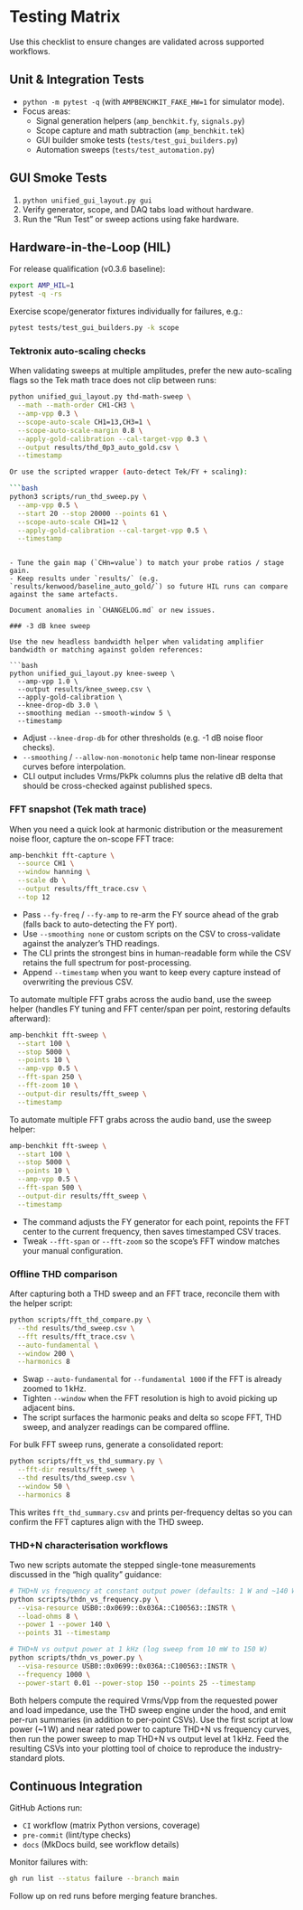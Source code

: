 # Testing Matrix

Use this checklist to ensure changes are validated across supported workflows.

## Unit & Integration Tests

- `python -m pytest -q` (with `AMPBENCHKIT_FAKE_HW=1` for simulator mode).
- Focus areas:
  - Signal generation helpers (`amp_benchkit.fy`, `signals.py`)
  - Scope capture and math subtraction (`amp_benchkit.tek`)
  - GUI builder smoke tests (`tests/test_gui_builders.py`)
  - Automation sweeps (`tests/test_automation.py`)

## GUI Smoke Tests

1. `python unified_gui_layout.py gui`
2. Verify generator, scope, and DAQ tabs load without hardware.
3. Run the “Run Test” or sweep actions using fake hardware.

## Hardware-in-the-Loop (HIL)

For release qualification (v0.3.6 baseline):

```bash
export AMP_HIL=1
pytest -q -rs
```

Exercise scope/generator fixtures individually for failures, e.g.:

```bash
pytest tests/test_gui_builders.py -k scope
```

### Tektronix auto-scaling checks

When validating sweeps at multiple amplitudes, prefer the new auto-scaling flags so the
Tek math trace does not clip between runs:

```bash
python unified_gui_layout.py thd-math-sweep \
  --math --math-order CH1-CH3 \
  --amp-vpp 0.3 \
  --scope-auto-scale CH1=13,CH3=1 \
  --scope-auto-scale-margin 0.8 \
  --apply-gold-calibration --cal-target-vpp 0.3 \
  --output results/thd_0p3_auto_gold.csv \
  --timestamp

Or use the scripted wrapper (auto-detect Tek/FY + scaling):

```bash
python3 scripts/run_thd_sweep.py \
  --amp-vpp 0.5 \
  --start 20 --stop 20000 --points 61 \
  --scope-auto-scale CH1=12 \
  --apply-gold-calibration --cal-target-vpp 0.5 \
  --timestamp
```
```

- Tune the gain map (`CHn=value`) to match your probe ratios / stage gain.
- Keep results under `results/` (e.g. `results/kenwood/baseline_auto_gold/`) so future HIL runs can compare against the same artefacts.

Document anomalies in `CHANGELOG.md` or new issues.

### -3 dB knee sweep

Use the new headless bandwidth helper when validating amplifier bandwidth or matching against golden references:

```bash
python unified_gui_layout.py knee-sweep \
  --amp-vpp 1.0 \
  --output results/knee_sweep.csv \
  --apply-gold-calibration \
  --knee-drop-db 3.0 \
  --smoothing median --smooth-window 5 \
  --timestamp
```

- Adjust `--knee-drop-db` for other thresholds (e.g. -1 dB noise floor checks).
- `--smoothing` / `--allow-non-monotonic` help tame non-linear response curves before interpolation.
- CLI output includes Vrms/PkPk columns plus the relative dB delta that should be cross-checked against published specs.

### FFT snapshot (Tek math trace)

When you need a quick look at harmonic distribution or the measurement noise floor, capture the on-scope FFT trace:

```bash
amp-benchkit fft-capture \
  --source CH1 \
  --window hanning \
  --scale db \
  --output results/fft_trace.csv \
  --top 12
```

- Pass `--fy-freq` / `--fy-amp` to re-arm the FY source ahead of the grab (falls back to auto-detecting the FY port).
- Use `--smoothing none` or custom scripts on the CSV to cross-validate against the analyzer’s THD readings.
- The CLI prints the strongest bins in human-readable form while the CSV retains the full spectrum for post-processing.
- Append `--timestamp` when you want to keep every capture instead of overwriting the previous CSV.

To automate multiple FFT grabs across the audio band, use the sweep helper (handles FY tuning and FFT center/span per point, restoring defaults afterward):

```bash
amp-benchkit fft-sweep \
  --start 100 \
  --stop 5000 \
  --points 10 \
  --amp-vpp 0.5 \
  --fft-span 250 \
  --fft-zoom 10 \
  --output-dir results/fft_sweep \
  --timestamp
```

To automate multiple FFT grabs across the audio band, use the sweep helper:

```bash
amp-benchkit fft-sweep \
  --start 100 \
  --stop 5000 \
  --points 10 \
  --amp-vpp 0.5 \
  --fft-span 500 \
  --output-dir results/fft_sweep \
  --timestamp
```

- The command adjusts the FY generator for each point, repoints the FFT center to the current frequency, then saves timestamped CSV traces.
- Tweak `--fft-span` or `--fft-zoom` so the scope’s FFT window matches your manual configuration.

### Offline THD comparison

After capturing both a THD sweep and an FFT trace, reconcile them with the helper script:

```bash
python scripts/fft_thd_compare.py \
  --thd results/thd_sweep.csv \
  --fft results/fft_trace.csv \
  --auto-fundamental \
  --window 200 \
  --harmonics 8
```

- Swap `--auto-fundamental` for `--fundamental 1000` if the FFT is already zoomed to 1 kHz.
- Tighten `--window` when the FFT resolution is high to avoid picking up adjacent bins.
- The script surfaces the harmonic peaks and delta so scope FFT, THD sweep, and analyzer readings can be compared offline.

For bulk FFT sweep runs, generate a consolidated report:

```bash
python scripts/fft_vs_thd_summary.py \
  --fft-dir results/fft_sweep \
  --thd results/thd_sweep.csv \
  --window 50 \
  --harmonics 8
```

This writes `fft_thd_summary.csv` and prints per-frequency deltas so you can confirm the FFT captures align with the THD sweep.

### THD+N characterisation workflows

Two new scripts automate the stepped single-tone measurements discussed in the “high quality” guidance:

```bash
# THD+N vs frequency at constant output power (defaults: 1 W and ~140 W)
python scripts/thdn_vs_frequency.py \
  --visa-resource USB0::0x0699::0x036A::C100563::INSTR \
  --load-ohms 8 \
  --power 1 --power 140 \
  --points 31 --timestamp

# THD+N vs output power at 1 kHz (log sweep from 10 mW to 150 W)
python scripts/thdn_vs_power.py \
  --visa-resource USB0::0x0699::0x036A::C100563::INSTR \
  --frequency 1000 \
  --power-start 0.01 --power-stop 150 --points 25 --timestamp
```

Both helpers compute the required Vrms/Vpp from the requested power and load impedance, use the THD sweep engine under the hood, and emit per-run summaries (in addition to per-point CSVs). Use the first script at low power (~1 W) and near rated power to capture THD+N vs frequency curves, then run the power sweep to map THD+N vs output level at 1 kHz. Feed the resulting CSVs into your plotting tool of choice to reproduce the industry-standard plots.

## Continuous Integration

GitHub Actions run:
- `CI` workflow (matrix Python versions, coverage)
- `pre-commit` (lint/type checks)
- `docs` (MkDocs build, see workflow details)

Monitor failures with:

```bash
gh run list --status failure --branch main
```

Follow up on red runs before merging feature branches.
